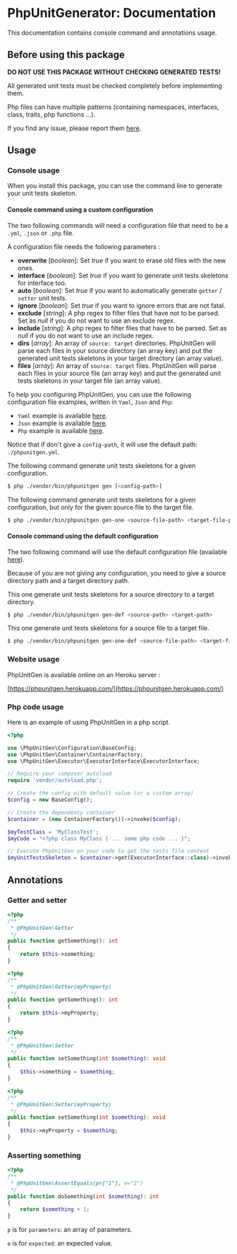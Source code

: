 # PhpUnitGenerator: Documentation

This documentation contains console command and annotations usage.

## Before using this package

__DO NOT USE THIS PACKAGE WITHOUT CHECKING GENERATED TESTS!__

All generated unit tests must be checked completely before implementing them.

Php files can have multiple patterns (containing namespaces, interfaces, class, traits, php functions ...).

If you find any issue, please report them [here](https://github.com/paul-thebaud/phpunit-generator/issues).

## Usage

### Console usage

When you install this package, you can use the command line to generate your unit tests skeleton.

#### Console command using a custom configuration

The two following commands will need a configuration file that need to be a `.yml`, `.json` or `.php` file.

A configuration file needs the following parameters :

* __overwrite__ [*boolean*]: Set *true* if you want to erase old files with the new ones.
* __interface__ [*boolean*]: Set *true* if you want to generate unit tests skeletons for interface too.
* __auto__ [*boolean*]: Set *true* if you want to automatically generate `getter` / `setter` unit tests.
* __ignore__ [*boolean*]: Set *true* if you want to ignore errors that are not fatal.
* __exclude__ [*string*]: A php regex to filter files that have not to be parsed. Set as *null* if you do not want to use an exclude regex.
* __include__ [*string*]: A php regex to filter files that have to be parsed. Set as *null* if you do not want to use an include regex.
* __dirs__ [*array*]: An array of `source: target` directories. PhpUnitGen will parse each files in your source directory (an array key)
and put the generated unit tests skeletons in your target directory (an array value).
* __files__ [*array*]: An array of `source: target` files. PhpUnitGen will parse each files in your source file (an array key)
and put the generated unit tests skeletons in your target file (an array value).

To help you configuring PhpUnitGen, you can use the following configuration file examples, written in `Yaml`, `Json` and `Php`:

* `Yaml` example is available [here](examples/phpunitgen.config.yml).
* `Json` example is available [here](examples/phpunitgen.config.json).
* `Php` example is available [here](examples/phpunitgen.config.php).

Notice that if don't give a `config-path`, it will use the default path: `./phpunitgen.yml`.

The following command generate unit tests skeletons for a given configuration.

```bash
$ php ./vendor/bin/phpunitgen gen [<config-path>]
```

The following command generate unit tests skeletons for a given configuration, but only for the given source file to the target file.

```bash
$ php ./vendor/bin/phpunitgen gen-one <source-file-path> <target-file-path> [<config-path>]
```

#### Console command using the default configuration

The two following command will use the default configuration file (available [here](config/default.phpunitgen.config.php)).

Because of you are not giving any configuration, you need to give a source directory path and a target directory path.

This one generate unit tests skeletons for a source directory to a target directory.

```bash
$ php ./vendor/bin/phpunitgen gen-def <source-path> <target-path>
```

This one generate unit tests skeletons for a source file to a target file.

```bash
$ php ./vendor/bin/phpunitgen gen-one-def <source-file-path> <target-file-path>
```

### Website usage

PhpUnitGen is available online on an Heroku server :

[https://phpunitgen.herokuapp.com/](https://phpunitgen.herokuapp.com/)

### Php code usage

Here is an example of using PhpUnitGen in a php script.

```php
<?php

use \PhpUnitGen\Configuration\BaseConfig;
use \PhpUnitGen\Container\ContainerFactory;
use \PhpUnitGen\Executor\ExecutorInterface\ExecutorInterface;

// Require your composer autoload
require 'vendor/autoload.php';

// Create the config with default value (or a custom array)
$config = new BaseConfig();

// Create the dependency container
$container = (new ContainerFactory())->invoke($config);

$myTestClass = 'MyClassTest';
$myCode = "<?php class MyClass { ... some php code ... }";

// Execute PhpUnitGen on your code to get the tests file content
$myUnitTestsSkeleton = $container->get(ExecutorInterface::class)->invoke($myCode, $myTestClass);
```

## Annotations

### Getter and setter

```php
<?php
/**
 * @PhpUnitGen\Getter
 */
public function getSomething(): int
{
    return $this->something;
}
```

```php
<?php
/**
 * @PhpUnitGen\Getter(myProperty)
 */
public function getSomething(): int
{
    return $this->myProperty;
}
```

```php
<?php
/**
 * @PhpUnitGen\Setter
 */
public function setSomething(int $something): void
{
    $this->something = $something;
}
```

```php
<?php
/**
 * @PhpUnitGen\Setter(myProperty)
 */
public function setSomething(int $something): void
{
    $this->myProperty = $something;
}
```

### Asserting something

```php
<?php
/**
 * @PhpUnitGen\AssertEquals(p=["1"], e="2")
 */
public function doSomething(int $something): int
{
    return $something + 1;
}
```

`p` is for `parameters`: an array of parameters.

`e` is for `expected`: an expected value.